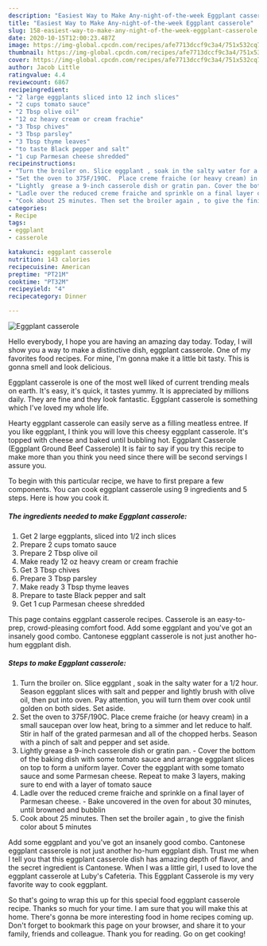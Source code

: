```yaml
---
description: "Easiest Way to Make Any-night-of-the-week Eggplant casserole"
title: "Easiest Way to Make Any-night-of-the-week Eggplant casserole"
slug: 158-easiest-way-to-make-any-night-of-the-week-eggplant-casserole
date: 2020-10-15T12:00:23.487Z
image: https://img-global.cpcdn.com/recipes/afe7713dccf9c3a4/751x532cq70/eggplant-casserole-recipe-main-photo.jpg
thumbnail: https://img-global.cpcdn.com/recipes/afe7713dccf9c3a4/751x532cq70/eggplant-casserole-recipe-main-photo.jpg
cover: https://img-global.cpcdn.com/recipes/afe7713dccf9c3a4/751x532cq70/eggplant-casserole-recipe-main-photo.jpg
author: Jacob Little
ratingvalue: 4.4
reviewcount: 6867
recipeingredient:
- "2 large eggplants sliced into 12 inch slices"
- "2 cups tomato sauce"
- "2 Tbsp olive oil"
- "12 oz heavy cream or cream frachie"
- "3 Tbsp chives"
- "3 Tbsp parsley"
- "3 Tbsp thyme leaves"
- "to taste Black pepper and salt"
- "1 cup Parmesan cheese shredded"
recipeinstructions:
- "Turn the broiler on. Slice eggplant , soak in the salty water for a 1/2 hour. Season eggplant slices with salt and pepper and lightly brush with olive oil, then put into oven. Pay attention, you will turn them over cook until golden on both sides. Set aside."
- "Set the oven to 375F/190C.  Place creme fraiche (or heavy cream) in a small saucepan over low heat, bring to a simmer and let reduce to half. Stir in half of the grated parmesan and all of the chopped herbs. Season with a pinch of salt and pepper and set aside."
- "Lightly  grease a 9-inch casserole dish or gratin pan. Cover the bottom of the baking dish with some tomato sauce and arrange eggplant slices on top to form a uniform layer. Cover the eggplant with some tomato sauce and some Parmesan cheese. Repeat to make 3 layers, making sure to end with a  layer of tomato sauce"
- "Ladle over the reduced creme fraiche and sprinkle on a final layer of Parmesan cheese.  Bake uncovered in the oven for about 30 minutes, until browned and bubblin"
- "Cook about 25 minutes. Then set the broiler again , to give the finish color about 5 minutes"
categories:
- Recipe
tags:
- eggplant
- casserole

katakunci: eggplant casserole 
nutrition: 143 calories
recipecuisine: American
preptime: "PT21M"
cooktime: "PT32M"
recipeyield: "4"
recipecategory: Dinner

---
```



![Eggplant casserole](https://img-global.cpcdn.com/recipes/afe7713dccf9c3a4/751x532cq70/eggplant-casserole-recipe-main-photo.jpg)

Hello everybody, I hope you are having an amazing day today. Today, I will show you a way to make a distinctive dish, eggplant casserole. One of my favorites food recipes. For mine, I'm gonna make it a little bit tasty. This is gonna smell and look delicious.

Eggplant casserole is one of the most well liked of current trending meals on earth. It's easy, it's quick, it tastes yummy. It is appreciated by millions daily. They are fine and they look fantastic. Eggplant casserole is something which I've loved my whole life.

Hearty eggplant casserole can easily serve as a filling meatless entree. If you like eggplant, I think you will love this cheesy eggplant casserole. It&#39;s topped with cheese and baked until bubbling hot. Eggplant Casserole (Eggplant Ground Beef Casserole) It is fair to say if you try this recipe to make more than you think you need since there will be second servings I assure you.


To begin with this particular recipe, we have to first prepare a few components. You can cook eggplant casserole using 9 ingredients and 5 steps. Here is how you cook it.

<!--inarticleads1-->

##### The ingredients needed to make Eggplant casserole:

1. Get 2 large eggplants, sliced into 1/2 inch slices
1. Prepare 2 cups tomato sauce
1. Prepare 2 Tbsp olive oil
1. Make ready 12 oz heavy cream or cream frachie
1. Get 3 Tbsp chives
1. Prepare 3 Tbsp parsley
1. Make ready 3 Tbsp thyme leaves
1. Prepare to taste Black pepper and salt
1. Get 1 cup Parmesan cheese shredded


This page contains eggplant casserole recipes. Casserole is an easy-to-prep, crowd-pleasing comfort food. Add some eggplant and you&#39;ve got an insanely good combo. Cantonese eggplant casserole is not just another ho-hum eggplant dish. 

<!--inarticleads2-->

##### Steps to make Eggplant casserole:

1. Turn the broiler on. Slice eggplant , soak in the salty water for a 1/2 hour. Season eggplant slices with salt and pepper and lightly brush with olive oil, then put into oven. Pay attention, you will turn them over cook until golden on both sides. Set aside.
1. Set the oven to 375F/190C.  Place creme fraiche (or heavy cream) in a small saucepan over low heat, bring to a simmer and let reduce to half. Stir in half of the grated parmesan and all of the chopped herbs. Season with a pinch of salt and pepper and set aside.
1. Lightly  grease a 9-inch casserole dish or gratin pan. - Cover the bottom of the baking dish with some tomato sauce and arrange eggplant slices on top to form a uniform layer. Cover the eggplant with some tomato sauce and some Parmesan cheese. Repeat to make 3 layers, making sure to end with a  layer of tomato sauce
1. Ladle over the reduced creme fraiche and sprinkle on a final layer of Parmesan cheese.  - Bake uncovered in the oven for about 30 minutes, until browned and bubblin
1. Cook about 25 minutes. Then set the broiler again , to give the finish color about 5 minutes


Add some eggplant and you&#39;ve got an insanely good combo. Cantonese eggplant casserole is not just another ho-hum eggplant dish. Trust me when I tell you that this eggplant casserole dish has amazing depth of flavor, and the secret ingredient is Cantonese. When I was a little girl, I used to love the eggplant casserole at Luby&#39;s Cafeteria. This Eggplant Casserole is my very favorite way to cook eggplant. 

So that's going to wrap this up for this special food eggplant casserole recipe. Thanks so much for your time. I am sure that you will make this at home. There's gonna be more interesting food in home recipes coming up. Don't forget to bookmark this page on your browser, and share it to your family, friends and colleague. Thank you for reading. Go on get cooking!
